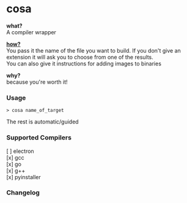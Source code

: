 # cosa

**what?**  
A compiler wrapper  

[**how?**](#usage)  
You pass it the name of the file you want to build. If you don't give an extension it will ask you to choose from one of the results.  
You can also give it instructions for adding images to binaries  

**why?**  
because you're worth it!  

### Usage  
```shell
> cosa name_of_target
```  
The rest is automatic/guided



### Supported Compilers 
[ ] electron  
[x] gcc  
[x] go  
[x] g++  
[x] pyinstaller  

### Changelog  